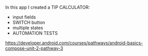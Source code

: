 In this app I created a TIP CALCULATOR:

- input fields
- SWITCH button
- multiple states
- AUTOMATION TESTS

https://developer.android.com/courses/pathways/android-basics-compose-unit-2-pathway-3


